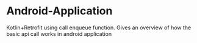 # Android-Application
Kotlin+Retrofit using call enqueue function.
Gives an overview of how the basic api call works in android application
